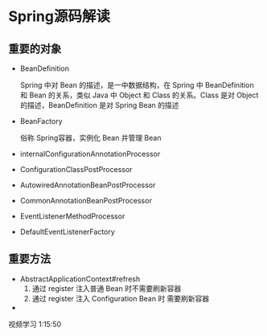 # Spring源码解读

## 重要的对象

- BeanDefinition

  Spring 中对 Bean 的描述，是一中数据结构，在 Spring 中 BeanDefinition 和 Bean 的关系，类似 Java 中 Object 和 Class 的关系。Class 是对 Object 的描述，BeanDefinition 是对 Spring Bean 的描述

- BeanFactory

  俗称 Spring容器，实例化 Bean 并管理 Bean

- internalConfigurationAnnotationProcessor

- ConfigurationClassPostProcessor

- AutowiredAnnotationBeanPostProcessor

- CommonAnnotationBeanPostProcessor

- EventListenerMethodProcessor

- DefaultEventListenerFactory

## 重要方法

- AbstractApplicationContext#refresh
  1. 通过 register 注入普通 Bean 时不需要刷新容器
  2. 通过 register 注入 Configuration Bean 时 需要刷新容器
- 

视频学习 1:15:50